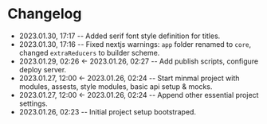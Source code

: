 <!--
@changed 2023.01.30, 17:17
-->

# Changelog

- 2023.01.30, 17:17 -- Added serif font style definition for titles.
- 2023.01.30, 17:16 -- Fixed nextjs warnings: `app` folder renamed to `core`, changed `extraReducers` to builder scheme.
- 2023.01.29, 02:26 <- 2023.01.26, 02:27 -- Add publish scripts, configure deploy server.
- 2023.01.27, 12:00 <- 2023.01.26, 02:24 -- Start minmal project with modules, assests, style modules, basic api setup & mocks.
- 2023.01.27, 12:00 <- 2023.01.26, 02:24 -- Append other essential project settings.
- 2023.01.26, 02:23 -- Initial project setup bootstraped.
